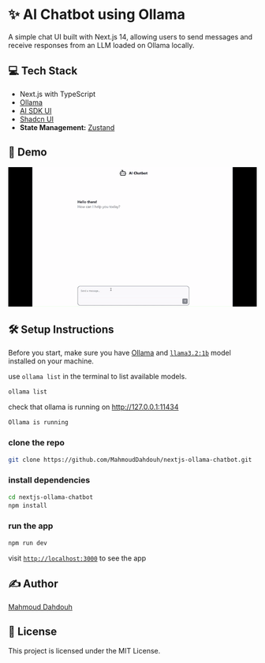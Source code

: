# ✨ AI Chatbot using Ollama

A simple chat UI built with Next.js 14, allowing users to send messages and receive responses from an LLM loaded on Ollama locally.

## 💻 Tech Stack

-   Next.js with TypeScript
-   [Ollama](https://github.com/ollama/ollama)
-   [AI SDK UI](https://ai-sdk.dev/docs/ai-sdk-ui)
-   [Shadcn UI](https://ui.shadcn.com/)
-   **State Management:** [Zustand](https://zustand.docs.pmnd.rs/getting-started/introduction)

## 🎥 Demo

![ai chatbot demo](/ai-chatbot-demo.gif)

## 🛠️ Setup Instructions

Before you start, make sure you have [Ollama](https://github.com/ollama/ollama) and [`llama3.2:1b`](https://ollama.com/library/llama3.2:1b) model installed on your machine.

use `ollama list` in the terminal to list available models.

```bash
ollama list
```

check that ollama is running on http://127.0.0.1:11434

```bash
Ollama is running
```

### clone the repo

```bash
git clone https://github.com/MahmoudDahdouh/nextjs-ollama-chatbot.git
```

### install dependencies

```bash
cd nextjs-ollama-chatbot
npm install
```

### run the app

```bash
npm run dev
```

visit [`http://localhost:3000`](http://localhost:3000) to see the app

## ✍️ Author

[Mahmoud Dahdouh](https://github.com/MahmoudDahdouh)

## 📄 License

This project is licensed under the MIT License.

